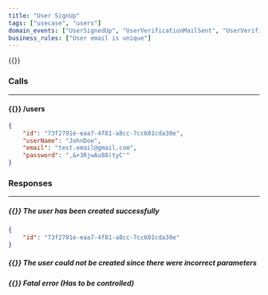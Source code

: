```yaml
---
title: "User SignUp"
tags: ["usecase", "users"]
domain_events: ["UserSignedUp", "UserVerificationMailSent", "UserVerificationTimedOut"]
business_rules: ["User email is unique"]
---
```


{{<imgnewtab src="user-signup-usecase.png" alt="User signIn usecase">}}

### Calls
---

#### {{<oplockcall src="POST">}} /users
```json
{
    "id": "73f2791e-eaa7-4f81-a8cc-7cc601cda30e",
    "userName": "JohnDoe",
    "email": "test.email@gmail.com",
    "password": ",&+3RjwAu88(tyC'"
}
```

### Responses
---

##### {{<responses status="ok" code="201">}} The user has been created successfully
```json
{
    "id": "73f2791e-eaa7-4f81-a8cc-7cc601cda30e"
}
```

##### {{<responses status="fail" code="400">}} The user could not be created since there were incorrect parameters

##### {{<responses status="fatal" code="500">}} Fatal error (Has to be controlled)
